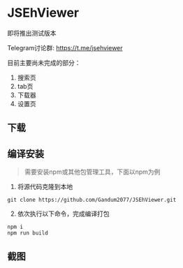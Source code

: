 # JSEhViewer

即将推出测试版本

Telegram讨论群: https://t.me/jsehviewer

目前主要尚未完成的部分：

1. 搜索页
2. tab页
3. 下载器
4. 设置页

## 下载


## 编译安装
> 需要安装npm或其他包管理工具，下面以npm为例

1. 将源代码克隆到本地
```
git clone https://github.com/Gandum2077/JSEhViewer.git
```

2. 依次执行以下命令，完成编译打包
```
npm i
npm run build
```

## 截图